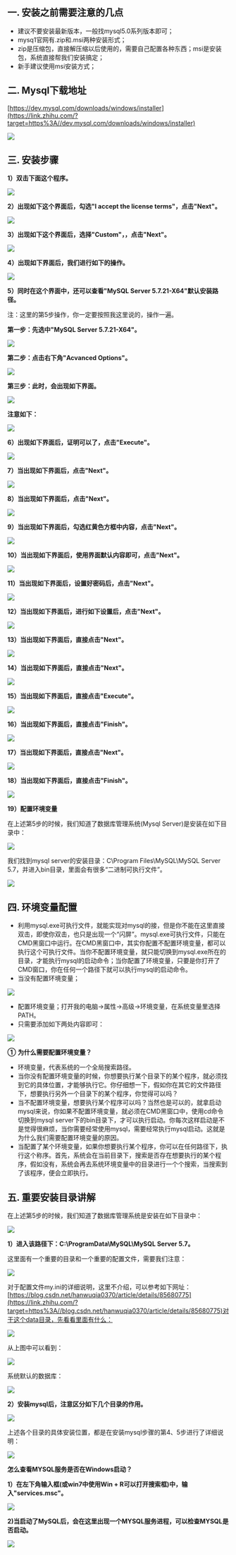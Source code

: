 ##  一. 安装之前需要注意的几点

-   建议不要安装最新版本，一般找mysql5.0系列版本即可；
-   mysq1官网有.zip和.msi两种安装形式；
-   zip是压缩包，直接解压缩以后使用的，需要自己配置各种东西；msi是安装包，系统直接帮我们安装搞定；
-   新手建议使用msi安装方式；

## 二. Mysql下载地址

[https://dev.mysql.com/downloads/windows/installer](https://link.zhihu.com/?target=https%3A//dev.mysql.com/downloads/windows/installer)

![](https://pic4.zhimg.com/v2-f6080ab6d03039e990da89004d5cbbe3_r.jpg)

##  三. 安装步骤
 **1）双击下面这个程序。**

![](https://pic1.zhimg.com/80/v2-9329589f8dfd3b7bd04d70be18e838fc_720w.png)

**2）出现如下这个界面后，勾选"I accept the license terms"，点击"Next"。**

![](https://pic1.zhimg.com/v2-e90b34d9c35c818a79a87f9bb4d4478c_r.jpg)

**3）出现如下这个界面后，选择"Custom"，，点击"Next"。**

![](https://pic2.zhimg.com/v2-6490c1fb4964cda56b88835a082bf731_r.jpg)

**4）出现如下界面后，我们进行如下的操作。**

![](https://pic2.zhimg.com/v2-ac08ad709afa91da3d1534fadafa3d89_r.jpg)

**5）同时在这个界面中，还可以查看"MySQL Server 5.7.21-X64"默认安装路径。**

注：这里的第5步操作，你一定要按照我这里说的，操作一遍。

**第一步：先选中"MySQL Server 5.7.21-X64"。**

![](https://pic3.zhimg.com/80/v2-39c7fab7373b58121545b9f7f3fb827e_720w.png)

**第二步：点击右下角"Acvanced Options"。**

![](https://pic2.zhimg.com/80/v2-fdbda1442d3bb9b945dab4162ae6a08d_720w.png)

**第三步：此时，会出现如下界面。**

![](https://pic4.zhimg.com/v2-ca07b8951abebf4f59c56fea924dddf3_r.jpg)

**注意如下：**

![](https://pic1.zhimg.com/v2-c1b811644df2e1609bd00c5c6dd90af8_r.jpg)

**6）出现如下界面后，证明可以了，点击"Execute"。**

![](https://pic4.zhimg.com/v2-3bea1ebd6b40ca893e878b97c7e6898f_r.jpg)

**7）当出现如下界面后，点击"Next"。**

![](https://pic3.zhimg.com/v2-5f67f3d9ce671491159f7cc76e4c9bf6_r.jpg)

**8）当出现如下界面后，点击"Next"。**

![](https://pic2.zhimg.com/v2-dfa1ee8dc861d3653262b16fafd56899_r.jpg)

**9）当出现如下界面后，勾选红黄色方框中内容，点击"Next"。**

![](https://pic1.zhimg.com/v2-273b3b72c4ad3925268fce70e6212aac_r.jpg)

**10）当出现如下界面后，使用界面默认内容即可，点击"Next"。**

![](https://pic3.zhimg.com/v2-eae2ea588e15eb77b76ed441664d14be_r.jpg)

**11）当出现如下界面后，设置好密码后，点击"Next"。**

![](https://pic3.zhimg.com/v2-49ddb3f25eb927fa449d661456d96b66_r.jpg)

**12）当出现如下界面后，进行如下设置后，点击"Next"。**

![](https://pic3.zhimg.com/v2-3975b7704307703b785777b167b707fe_r.jpg)

**13）当出现如下界面后，直接点击"Next"。**

![](https://pic4.zhimg.com/v2-ba192820b056d5db3baea3b6e0eaa4ab_r.jpg)

**14）当出现如下界面后，直接点击"Next"。**

![](https://pic2.zhimg.com/v2-f6adcdecdf630457471166e40e38fe45_r.jpg)

**15）当出现如下界面后，直接点击"Execute"。**

![](https://pic2.zhimg.com/v2-dd8c02999bcfa17ee3a02ad59b8988a1_r.jpg)

**16）当出现如下界面后，直接点击"Finish"。**

![](https://pic1.zhimg.com/v2-bfd9e24cc3e081b4da716150ff2e7410_r.jpg)

**17）当出现如下界面后，直接点击"Next"。**

![](https://pic4.zhimg.com/v2-af480ce6570dfe16424981b8a4c6e63b_r.jpg)

**18）当出现如下界面后，直接点击"Finish"。**

![](https://pic1.zhimg.com/v2-b82a6c3a7ea8f86612694450f2760090_r.jpg)

**19）配置环境变量**

在上述第5步的时候，我们知道了数据库管理系统(Mysql Server)是安装在如下目录中：

![](https://pic2.zhimg.com/80/v2-687cff4e210a1e401548c7fde2c7cb3d_720w.jpg)

我们找到mysql server的安装目录：C\Program Files\MySQL\MySQL Server 5.7，并进入bin目录，里面会有很多“二进制可执行文件”。

![](https://pic1.zhimg.com/v2-ac12b9103e65add2f2d641b9fbaf92ac_r.jpg)
## 四. 环境变量配置
-   利用mysql.exe可执行文件，就能实现对mysql的接，但是你不能在这里直接双击，即使你双击，也只是出现一个“闪屏”。mysql.exe可执行文件，只能在CMD黑窗口中运行。在CMD黑窗口中，其实你配置不配置环境变量，都可以执行这个可执行文件。当你不配置环境变量，就只能切换到mysql.exe所在的目录，才能执行mysql的启动命令；当你配置了环境变量，只要是你打开了CMD窗口，你在任何一个路径下就可以执行mysql的启动命令。
-   当没有配置环境变量；

![](https://pic2.zhimg.com/v2-d56ca0069ea6cd5a496aaf273aa29f3d_r.jpg)
-   配置环境变量；打开我的电脑->属性->高级->环境变量，在系统变量里选择PATH。
-   只需要添加如下两处内容即可：

![](https://pic4.zhimg.com/v2-68fa535c9839c7a5618b44954f75c4d7_r.jpg)

**①** **为什么需要配置环境变量？**
-   环境变量，代表系统的一个全局搜索路径。
-   当你没有配置环境变量的时候，你想要执行某个目录下的某个程序，就必须找到它的具体位置，才能够执行它。你仔细想一下，假如你在其它的文件路径下，想要执行另外一个目录下的某个程序，你觉得可以吗？
-   当不配置环境变量，想要执行某个程序可以吗？当然也是可以的，就拿启动mysql来说，你如果不配置环境变量，就必须在CMD黑窗口中，使用cd命令切换到mysql server下的bin目录下，才可以执行启动。你每次这样启动是不是觉得很麻烦，当你需要经常使用mysql，需要经常执行mysql启动。这就是为什么我们需要配置环境变量的原因。
-   当配置了某个环境变量，如果你想要执行某个程序，你可以在任何路径下，执行这个称序。首先，系统会在当前目录下，搜索是否存在想要执行的某个程序，假如没有，系统会再去系统环境变量中的目录进行一个个搜索，当搜索到了该程序，便会立即执行。

## 五. 重要安装目录讲解

在上述第5步的时候，我们知道了数据库管理系统是安装在如下目录中：

![](https://pic2.zhimg.com/80/v2-687cff4e210a1e401548c7fde2c7cb3d_720w.jpg)

**1）进入该路径下：C:\ProgramData\MySQL\MySQL Server 5.7。**

这里面有一个重要的目录和一个重要的配置文件，需要我们注意：

![](https://pic1.zhimg.com/v2-5feb5463fed280b0be798fccb29bc994_r.jpg)

对于配置文件my.ini的详细说明，这里不介绍，可以参考如下网址：[https://blog.csdn.net/hanwuqia0370/article/details/85680775](https://link.zhihu.com/?target=https%3A//blog.csdn.net/hanwuqia0370/article/details/85680775)对于这个data目录，先看看里面有什么：

![](https://pic4.zhimg.com/v2-36906c578795c30aa919dc90babb4e3f_r.jpg)

从上图中可以看到：

![](https://pic4.zhimg.com/v2-eb1c9decf1b69bdec98c90145a077807_r.jpg)

系统默认的数据库：

![](https://pic2.zhimg.com/80/v2-a6ccf91ca42784762af84ad51d07dc25_720w.png)

**2）安装mysql后，注意区分如下几个目录的作用。**

![](https://pic1.zhimg.com/v2-e12008921171f57d346661164d1017bc_r.jpg)

上述各个目录的具体安装位置，都是在安装mysql步骤的第4、5步进行了详细说明：

![](https://pic4.zhimg.com/v2-7744a75f8cccf369774547cca97be3ff_r.jpg)

**怎么查看MYSQL服务是否在Windows启动？**

**1）在左下角输入框(或win7中使用Win + R可以打开搜索框)中，输入"services.msc"。**

![](https://pic1.zhimg.com/v2-c628264ea282b25e818243bb86aa44cc_r.jpg)

**2)当启动了MySQL后，会在这里出现一个MYSQL服务进程，可以检查MYSQL是否启动。**

![](https://pic3.zhimg.com/v2-3102fa9f0b3365c56de5ad6813e41136_r.jpg)
